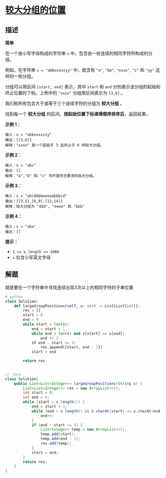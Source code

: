 # [较大分组的位置](https://leetcode-cn.com/problems/positions-of-large-groups/)

## 描述

**简单**

在一个由小写字母构成的字符串 `s` 中，包含由一些连续的相同字符所构成的分组。

例如，在字符串 `s = "abbxxxxzyy"` 中，就含有 `"a"`, `"bb"`, `"xxxx"`, `"z"` 和 `"yy"` 这样的一些分组。

分组可以用区间 `[start, end]` 表示，其中 `start` 和 `end` 分别表示该分组的起始和终止位置的下标。上例中的 `"xxxx"` 分组用区间表示为 `[3,6]` 。

我们称所有包含大于或等于三个连续字符的分组为 **较大分组** 。

找到每一个 **较大分组** 的区间，**按起始位置下标递增顺序排序后**，返回结果。

**示例 1：**

```
输入：s = "abbxxxxzzy"
输出：[[3,6]]
解释："xxxx" 是一个起始于 3 且终止于 6 的较大分组。
```

**示例 2：**

```
输入：s = "abc"
输出：[]
解释："a","b" 和 "c" 均不是符合要求的较大分组。
```

**示例 3：**

```
输入：s = "abcdddeeeeaabbbcd"
输出：[[3,5],[6,9],[12,14]]
解释：较大分组为 "ddd", "eeee" 和 "bbb"
```

**示例 4：**

```
输入：s = "aba"
输出：[]
```

**提示：**

- `1 <= s.length <= 1000`
- `s` 仅含小写英文字母



## 解题

就是要在一个字符串中寻找连续出现3次以上的相同字符的子串位置

```python
# python
class Solution:
    def largeGroupPositions(self, s: str) -> List[List[int]]:
        res = []
        start = 0
        end = 0
        while start < len(s):
            end = start + 1
            while end < len(s) and s[start] == s[end]:
                end += 1
            if end - start >= 3:
                res.append([start, end - 1])
            start = end

        return res
            
```

```java
// java
class Solution{
    public List<List<Integer>> largeGroupPositions(String s) {
        List<List<Integer>> res = new ArrayList<>();
        int start = 0;
        int end = 0;
        while (start < s.length()) {
            end = start + 1;
            while (end < s.length() && s.charAt(start) == s.charAt(end)) {
                end++;
            }
            if (end - start >= 3) {
                List<Integer> temp = new ArrayList<>();
                temp.add(start);
                temp.add(end - 1);
                res.add(temp);
            }
            start = end;
        }
        return res;
    }
}
```

